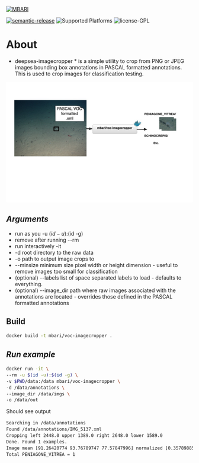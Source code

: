 [![MBARI](https://www.mbari.org/wp-content/uploads/2014/11/logo-mbari-3b.png)](http://www.mbari.org)

[![semantic-release](https://img.shields.io/badge/%20%20%F0%9F%93%A6%F0%9F%9A%80-semantic--release-e10079.svg)](https://github.com/semantic-release/semantic-release)
![Supported Platforms](https://img.shields.io/badge/Supported%20Platforms-Windows%20%7C%20macOS%20%7C%20Linux-green)
![license-GPL](https://img.shields.io/badge/license-GPL-blue)

# About

* deepsea-imagecropper * is a simple utility to crop from PNG or JPEG images bounding box annotations in PASCAL formatted annotations.
This is used to crop images for classification testing.
    
![ Image link ](/img/flow.jpg)

## *Arguments* 

  * run as you -u $(id -u):$(id -g)
  * remove after running --rm
  * run interactively -it
  * -d root directory to the raw data
  * -o path to output image crops to
  * --minsize minimum size pixel width or height dimension - useful to remove images too small for classification
  * (optional) --labels list of space separated labels to load - defaults to everything. 
  * (optional) --image_dir path where raw images associated with the annotations are located - overrides those defined
  in the PASCAL formatted annotations

## Build

```bash
docker build -t mbari/voc-imagecropper .
```
## *Run example*

```bash
docker run -it \
--rm -u $(id -u):$(id -g) \
-v $PWD/data:/data mbari/voc-imagecropper \
-d /data/annotations \
--image_dir /data/imgs \
-o /data/out
```

Should see output
```bash
Searching in /data/annotations
Found /data/annotations/IMG_5137.xml
Cropping left 2448.0 upper 1389.0 right 2648.0 lower 1589.0
Done. Found 1 examples.
Image mean [91.26420774 93.76789747 77.57847996] normalized [0.35789885 0.36771724 0.30422933]
Total PENIAGONE_VITREA = 1
```
